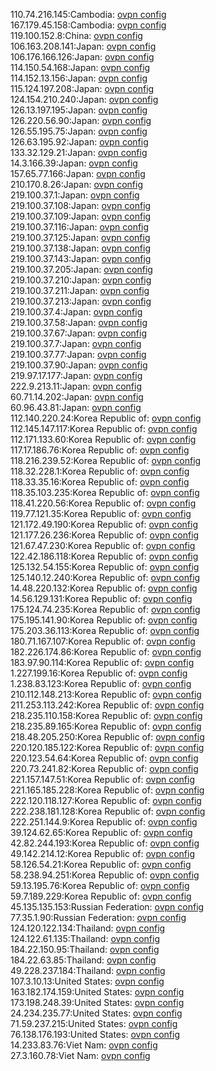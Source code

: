 110.74.216.145:Cambodia: [ovpn config](vpn/110_74_216_145.ovpn)  
167.179.45.158:Cambodia: [ovpn config](vpn/167_179_45_158.ovpn)  
119.100.152.8:China: [ovpn config](vpn/119_100_152_8.ovpn)  
106.163.208.141:Japan: [ovpn config](vpn/106_163_208_141.ovpn)  
106.176.166.126:Japan: [ovpn config](vpn/106_176_166_126.ovpn)  
114.150.54.168:Japan: [ovpn config](vpn/114_150_54_168.ovpn)  
114.152.13.156:Japan: [ovpn config](vpn/114_152_13_156.ovpn)  
115.124.197.208:Japan: [ovpn config](vpn/115_124_197_208.ovpn)  
124.154.210.240:Japan: [ovpn config](vpn/124_154_210_240.ovpn)  
126.13.197.195:Japan: [ovpn config](vpn/126_13_197_195.ovpn)  
126.220.56.90:Japan: [ovpn config](vpn/126_220_56_90.ovpn)  
126.55.195.75:Japan: [ovpn config](vpn/126_55_195_75.ovpn)  
126.63.195.92:Japan: [ovpn config](vpn/126_63_195_92.ovpn)  
133.32.129.21:Japan: [ovpn config](vpn/133_32_129_21.ovpn)  
14.3.166.39:Japan: [ovpn config](vpn/14_3_166_39.ovpn)  
157.65.77.166:Japan: [ovpn config](vpn/157_65_77_166.ovpn)  
210.170.8.26:Japan: [ovpn config](vpn/210_170_8_26.ovpn)  
219.100.37.1:Japan: [ovpn config](vpn/219_100_37_1.ovpn)  
219.100.37.108:Japan: [ovpn config](vpn/219_100_37_108.ovpn)  
219.100.37.109:Japan: [ovpn config](vpn/219_100_37_109.ovpn)  
219.100.37.116:Japan: [ovpn config](vpn/219_100_37_116.ovpn)  
219.100.37.125:Japan: [ovpn config](vpn/219_100_37_125.ovpn)  
219.100.37.138:Japan: [ovpn config](vpn/219_100_37_138.ovpn)  
219.100.37.143:Japan: [ovpn config](vpn/219_100_37_143.ovpn)  
219.100.37.205:Japan: [ovpn config](vpn/219_100_37_205.ovpn)  
219.100.37.210:Japan: [ovpn config](vpn/219_100_37_210.ovpn)  
219.100.37.211:Japan: [ovpn config](vpn/219_100_37_211.ovpn)  
219.100.37.213:Japan: [ovpn config](vpn/219_100_37_213.ovpn)  
219.100.37.4:Japan: [ovpn config](vpn/219_100_37_4.ovpn)  
219.100.37.58:Japan: [ovpn config](vpn/219_100_37_58.ovpn)  
219.100.37.67:Japan: [ovpn config](vpn/219_100_37_67.ovpn)  
219.100.37.7:Japan: [ovpn config](vpn/219_100_37_7.ovpn)  
219.100.37.77:Japan: [ovpn config](vpn/219_100_37_77.ovpn)  
219.100.37.90:Japan: [ovpn config](vpn/219_100_37_90.ovpn)  
219.97.17.177:Japan: [ovpn config](vpn/219_97_17_177.ovpn)  
222.9.213.11:Japan: [ovpn config](vpn/222_9_213_11.ovpn)  
60.71.14.202:Japan: [ovpn config](vpn/60_71_14_202.ovpn)  
60.96.43.81:Japan: [ovpn config](vpn/60_96_43_81.ovpn)  
112.140.220.24:Korea Republic of: [ovpn config](vpn/112_140_220_24.ovpn)  
112.145.147.117:Korea Republic of: [ovpn config](vpn/112_145_147_117.ovpn)  
112.171.133.60:Korea Republic of: [ovpn config](vpn/112_171_133_60.ovpn)  
117.17.186.76:Korea Republic of: [ovpn config](vpn/117_17_186_76.ovpn)  
118.216.239.52:Korea Republic of: [ovpn config](vpn/118_216_239_52.ovpn)  
118.32.228.1:Korea Republic of: [ovpn config](vpn/118_32_228_1.ovpn)  
118.33.35.16:Korea Republic of: [ovpn config](vpn/118_33_35_16.ovpn)  
118.35.103.235:Korea Republic of: [ovpn config](vpn/118_35_103_235.ovpn)  
118.41.220.56:Korea Republic of: [ovpn config](vpn/118_41_220_56.ovpn)  
119.77.121.35:Korea Republic of: [ovpn config](vpn/119_77_121_35.ovpn)  
121.172.49.190:Korea Republic of: [ovpn config](vpn/121_172_49_190.ovpn)  
121.177.26.236:Korea Republic of: [ovpn config](vpn/121_177_26_236.ovpn)  
121.67.47.230:Korea Republic of: [ovpn config](vpn/121_67_47_230.ovpn)  
122.42.186.118:Korea Republic of: [ovpn config](vpn/122_42_186_118.ovpn)  
125.132.54.155:Korea Republic of: [ovpn config](vpn/125_132_54_155.ovpn)  
125.140.12.240:Korea Republic of: [ovpn config](vpn/125_140_12_240.ovpn)  
14.48.220.132:Korea Republic of: [ovpn config](vpn/14_48_220_132.ovpn)  
14.56.129.131:Korea Republic of: [ovpn config](vpn/14_56_129_131.ovpn)  
175.124.74.235:Korea Republic of: [ovpn config](vpn/175_124_74_235.ovpn)  
175.195.141.90:Korea Republic of: [ovpn config](vpn/175_195_141_90.ovpn)  
175.203.36.113:Korea Republic of: [ovpn config](vpn/175_203_36_113.ovpn)  
180.71.167.107:Korea Republic of: [ovpn config](vpn/180_71_167_107.ovpn)  
182.226.174.86:Korea Republic of: [ovpn config](vpn/182_226_174_86.ovpn)  
183.97.90.114:Korea Republic of: [ovpn config](vpn/183_97_90_114.ovpn)  
1.227.199.16:Korea Republic of: [ovpn config](vpn/1_227_199_16.ovpn)  
1.238.83.123:Korea Republic of: [ovpn config](vpn/1_238_83_123.ovpn)  
210.112.148.213:Korea Republic of: [ovpn config](vpn/210_112_148_213.ovpn)  
211.253.113.242:Korea Republic of: [ovpn config](vpn/211_253_113_242.ovpn)  
218.235.110.158:Korea Republic of: [ovpn config](vpn/218_235_110_158.ovpn)  
218.235.89.165:Korea Republic of: [ovpn config](vpn/218_235_89_165.ovpn)  
218.48.205.250:Korea Republic of: [ovpn config](vpn/218_48_205_250.ovpn)  
220.120.185.122:Korea Republic of: [ovpn config](vpn/220_120_185_122.ovpn)  
220.123.54.64:Korea Republic of: [ovpn config](vpn/220_123_54_64.ovpn)  
220.73.241.82:Korea Republic of: [ovpn config](vpn/220_73_241_82.ovpn)  
221.157.147.51:Korea Republic of: [ovpn config](vpn/221_157_147_51.ovpn)  
221.165.185.228:Korea Republic of: [ovpn config](vpn/221_165_185_228.ovpn)  
222.120.118.127:Korea Republic of: [ovpn config](vpn/222_120_118_127.ovpn)  
222.238.181.128:Korea Republic of: [ovpn config](vpn/222_238_181_128.ovpn)  
222.251.144.9:Korea Republic of: [ovpn config](vpn/222_251_144_9.ovpn)  
39.124.62.65:Korea Republic of: [ovpn config](vpn/39_124_62_65.ovpn)  
42.82.244.193:Korea Republic of: [ovpn config](vpn/42_82_244_193.ovpn)  
49.142.214.12:Korea Republic of: [ovpn config](vpn/49_142_214_12.ovpn)  
58.126.54.21:Korea Republic of: [ovpn config](vpn/58_126_54_21.ovpn)  
58.238.94.251:Korea Republic of: [ovpn config](vpn/58_238_94_251.ovpn)  
59.13.195.76:Korea Republic of: [ovpn config](vpn/59_13_195_76.ovpn)  
59.7.189.229:Korea Republic of: [ovpn config](vpn/59_7_189_229.ovpn)  
45.135.135.153:Russian Federation: [ovpn config](vpn/45_135_135_153.ovpn)  
77.35.1.90:Russian Federation: [ovpn config](vpn/77_35_1_90.ovpn)  
124.120.122.134:Thailand: [ovpn config](vpn/124_120_122_134.ovpn)  
124.122.61.135:Thailand: [ovpn config](vpn/124_122_61_135.ovpn)  
184.22.150.95:Thailand: [ovpn config](vpn/184_22_150_95.ovpn)  
184.22.63.85:Thailand: [ovpn config](vpn/184_22_63_85.ovpn)  
49.228.237.184:Thailand: [ovpn config](vpn/49_228_237_184.ovpn)  
107.3.10.13:United States: [ovpn config](vpn/107_3_10_13.ovpn)  
163.182.174.159:United States: [ovpn config](vpn/163_182_174_159.ovpn)  
173.198.248.39:United States: [ovpn config](vpn/173_198_248_39.ovpn)  
24.234.235.77:United States: [ovpn config](vpn/24_234_235_77.ovpn)  
71.59.237.215:United States: [ovpn config](vpn/71_59_237_215.ovpn)  
76.138.176.193:United States: [ovpn config](vpn/76_138_176_193.ovpn)  
14.233.83.76:Viet Nam: [ovpn config](vpn/14_233_83_76.ovpn)  
27.3.160.78:Viet Nam: [ovpn config](vpn/27_3_160_78.ovpn)  
